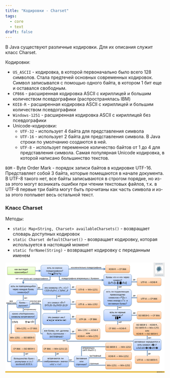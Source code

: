 ```yaml
---
title: "Кодировки - Charset"
tags:
  - core
  - text
draft: false
---
```


В Java существуют различные кодировки. Для их описания служит класс Charset.

Кодировки:
- `US_ASCII` - кодировка, в которой первоначально было всего 128 символов. Стала предтечей основных современных кодировок. Символ записывался с помощью одного байта, в котором 1 бит еще и оставался свободным.
- `CP866` - расширенная кодировка ASCII с кириллицей и большим количеством псевдографики (распространялась IBM)
- `KOI8-R` - расширенная кодировка ASCII с кириллицей и большим количеством псевдографики
- `Windows-1251` - расширенная кодировка ASCII с кириллицей без псевдографики
- Unicode-кодировки:
    - `UTF-32` - использует 4 байта для представления символа
    - `UTF-16` - использует 2 байта для представления символа. В Java строки по умолчанию создаются в ней.
    - `UTF-8` - использует переменное количество байтов от 1 до 4 для представления символа. Самая популярная Unicode кодировка, в которой написано большинство текстов.

`BOM` - Byte Order Mark - порядок записи байтов в кодировке UTF-16. Представляет собой 3 байта, которые помещаются в начале документа. В UTF-8 такого нет, все байты записываются в строгом порядке, но из-за этого могут возникать ошибки при чтении текстовых файлов, т.к. в UTF-8 первые три байта могут быть прочитаны как часть символа и из-за этого поплывет весь остальной текст.

### Класс Charset
Методы:
- `static Map<String, Charset> availableCharsets()` - возвращает словарь доступных кодировок
- `static Charset defaultCharset()` - возвращает кодировку, которая используется в настоящий момент
- `static forName(String)` - возвращает кодировку с переданным именем

![charset cheatsheet](../../images/charset_cheatsheet.png)
